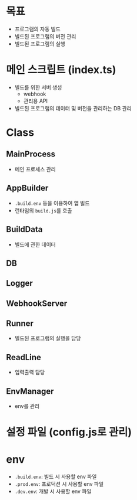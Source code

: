 # 목표
- 프로그램의 자동 빌드
- 빌드된 프로그램의 버전 관리
- 빌드된 프로그램의 실행

# 메인 스크립트 (index.ts)
- 빌드를 위한 서버 생성
    - webhook
    - 관리용 API
- 빌드된 프로그램의 데이터 및 버전을 관리하는 DB 관리

# Class
## MainProcess
- 메인 프로세스 관리

## AppBuilder
- `.build.env` 등을 이용하여 앱 빌드
- 런타임의 `build.js`를 호출

## BuildData
- 빌드에 관한 데이터

## DB

## Logger

## WebhookServer

## Runner
- 빌드된 프로그램의 실행을 담당

## ReadLine
- 입력출력 담당

## EnvManager
- env를 관리

# 설정 파일 (config.js로 관리)

# env
- `.build.env`: 빌드 시 사용할 env 파일
- `.prod.env`: 프로덕션 시 사용할 env 파일
- `.dev.env`: 개발 시 사용할 env 파일